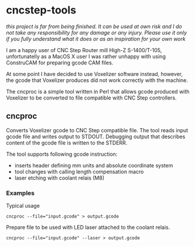 # cncstep-tools

*this project is far from being finished. It can be used at own risk and
I do not take any responsibility for any damage or any injury. Please use
it only if you fully understand what it does or as an inspiration for your
own work*

I am a happy user of CNC Step Router mill High-Z S-1400/T-105, unfortunatelly
as a MacOS X user I was rather unhappy with using ConstruCAM for preparing
gcode CAM files.

At some point I have decided to use Voxelizer software instead, however,
the gcode that Voxelizer produces did not work correctly with the machine.

The cncproc is a simple tool written in Perl that allows gcode produced with
Voxelizer to be converted to file compatible with CNC Step controllers.

## cncproc

Converts Voxelizer gcode to CNC Step compatible file. The tool reads input
gcode file and writes output to STDOUT. Debugging output that describes
content of the gcode file is written to the STDERR.

The tool supports following gcode instruction:

- inserts header defining mm units and absolute coordinate system
- tool changes with calling length compensation macro
- laser etching with coolant relais (M8)


### Examples

Typical usage

```shell
cncproc --file="input.gcode" > output.gcode
```

Prepare file to be used with LED laser attached to the coolant relais.


```shell
cncproc --file="input.gcode" --laser > output.gcode
```

